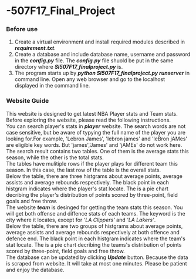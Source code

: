 # -507F17_Final_Project

### Before use
1. Create a virtual environment and install required modules described in **_requirement.txt_**.
2. Create a database and include database name, username and password in the **_config.py_** file. The **_config.py_** file shuold be put
in the same directory where **_SI507F17_finalproject.py_** is.
3. The program starts up by **_python SI507F17_finalproject.py runserver_** in command line. Open any web browser and go to the localhost  
displayed in the command line. 

### Website Guide
   This website is designed to get latest NBA Player stats and Team stats. Before exploring the website, please read the following instructions.  
   You can search player's stats in **_player_** website. The search words are not case sensitive, but be aware of typying the full name of the player you are looking for.For example, 'Lebron James', 'lebron james' and 'leBron jAMes' are eligible key words. But 'james','James' and 'jAMEs' do not work here. The search result contains two tables. One of them is the average stats this season, while the other is the total stats.  
   The tables have mulitiple rows if the player plays for different team this season. In this case, the last row of the table is the overall stats.  
   Below the table, there are three histgrams about average points, average assists and average rebounds respectively. The black point in each histgram indicates where the player's stat locate. The is a pie chart decribing the player's distribution of points scored by three-point, field goals and free throw.   
   The website **_team_** is desinged for getting the team stats this season. You will get both offense and diffence stats of each teams. The keyword is the city where it locates, except for _'LA Clippers'_ and _'LA Lakers'_.   
    Below the table, there are two groups of histgrams about average points, average assists and average rebounds respectively at both offence and defence end. The black point in each histgram indicates where the team's stat locate. The is a pie chart decribing the teams's distribution of points scored by three-point, field goals and free throw.   
    The database can be updated by clicking **_Update_** button. Because the data is scraped from website. It will take at most one minutes. Please be patient and enjoy the database.
